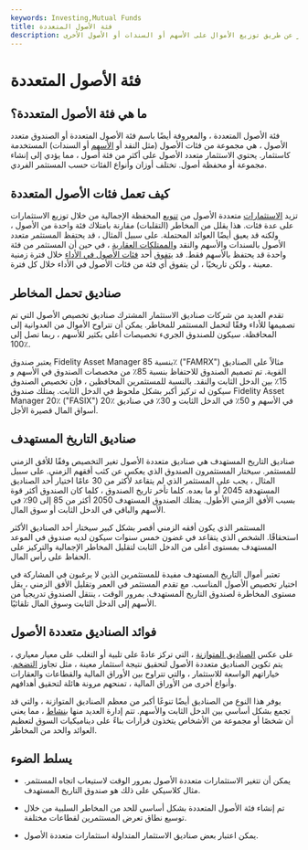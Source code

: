 ```yaml
---
keywords: Investing,Mutual Funds
title: فئة الأصول المتعددة
description: يقلل الاستثمار متعدد الأصول من المخاطر عن طريق توزيع الأموال على الأسهم أو السندات أو الأصول الأخرى.
---
```


# فئة الأصول المتعددة
## ما هي فئة الأصول المتعددة؟

فئة الأصول المتعددة ، والمعروفة أيضًا باسم فئة الأصول المتعددة أو الصندوق متعدد الأصول ، هي مجموعة من فئات الأصول (مثل النقد أو [الأسهم](/equity) أو السندات) المستخدمة كاستثمار. يحتوي الاستثمار متعدد الأصول على أكثر من فئة أصول ، مما يؤدي إلى إنشاء مجموعة أو محفظة أصول. تختلف أوزان وأنواع الفئات حسب المستثمر الفردي.

## كيف تعمل فئات الأصول المتعددة

تزيد [الاستثمارات](/investment) متعددة الأصول من [تنويع](/diversification) المحفظة الإجمالية من خلال توزيع الاستثمارات على عدة فئات. هذا يقلل من المخاطر (التقلبات) مقارنة بامتلاك فئة واحدة من الأصول ، ولكنه قد يعيق أيضًا العوائد المحتملة. على سبيل المثال ، قد يحتفظ المستثمر متعدد الأصول بالسندات والأسهم والنقد [والممتلكات العقارية](/real-property) ، في حين أن المستثمر من فئة واحدة قد يحتفظ بالأسهم فقط. قد [يتفوق](/outperform) أحد [فئات الأصول في الأداء](/assetclasses) خلال فترة زمنية معينة ، ولكن تاريخيًا ، لن يتفوق أي فئة من فئات الأصول في الأداء خلال كل فترة.

## صناديق تحمل المخاطر

تقدم العديد من شركات صناديق الاستثمار المشترك صناديق تخصيص الأصول التي تم تصميمها للأداء وفقًا لتحمل المستثمر للمخاطر. يمكن أن تتراوح الأموال من العدوانية إلى المحافظة. سيكون للصندوق الجريء تخصيصات أعلى بكثير للأسهم ، ربما تصل إلى 100٪.

يعتبر صندوق Fidelity Asset Manager بنسبة 85٪ ("FAMRX") مثالاً على الصناديق القوية. تم تصميم الصندوق للاحتفاظ بنسبة 85٪ من مخصصات الصندوق في الأسهم و 15٪ بين الدخل الثابت والنقد. بالنسبة للمستثمرين المحافظين ، فإن تخصيص الصندوق سيكون له تركيز أكبر بشكل ملحوظ في الدخل الثابت. يمتلك صندوق Fidelity Asset Manager 20٪ ("FASIX") 20٪ في الأسهم و 50٪ في الدخل الثابت و 30٪ في صناديق أسواق المال قصيرة الأجل.

## صناديق التاريخ المستهدف

صناديق التاريخ المستهدف هي صناديق متعددة الأصول تغير التخصيص وفقًا للأفق الزمني للمستثمر. سيختار المستثمرون الصندوق الذي يعكس عن كثب أفقهم الزمني. على سبيل المثال ، يجب على المستثمر الذي لم يتقاعد لأكثر من 30 عامًا اختيار أحد الصناديق المستهدفة 2045 أو ما بعده. كلما تأخر تاريخ الصندوق ، كلما كان الصندوق أكثر قوة بسبب الأفق الزمني الأطول. يمتلك الصندوق المستهدف 2050 أكثر من 85 إلى 90٪ في الأسهم والباقي في الدخل الثابت أو سوق المال.

المستثمر الذي يكون أفقه الزمني أقصر بشكل كبير سيختار أحد الصناديق الأكثر استحقاقًا. الشخص الذي يتقاعد في غضون خمس سنوات سيكون لديه صندوق في الموعد المستهدف بمستوى أعلى من الدخل الثابت لتقليل المخاطر الإجمالية والتركيز على الحفاظ على رأس المال.

تعتبر أموال التاريخ المستهدف مفيدة للمستثمرين الذين لا يرغبون في المشاركة في اختيار تخصيص الأصول المناسب. مع تقدم المستثمر في العمر وتقليل الأفق الزمني ، يقل مستوى المخاطرة لصندوق التاريخ المستهدف. بمرور الوقت ، ينتقل الصندوق تدريجياً من الأسهم إلى الدخل الثابت وسوق المال تلقائيًا.

## فوائد الصناديق متعددة الأصول

على عكس [الصناديق المتوازنة](/balancedfund) ، التي تركز عادةً على تلبية أو التغلب على معيار معياري ، يتم تكوين الصناديق متعددة الأصول لتحقيق نتيجة استثمار معينة ، مثل تجاوز [التضخم](/inflation). خياراتهم الواسعة للاستثمار ، والتي تتراوح بين الأوراق المالية والقطاعات والعقارات وأنواع أخرى من الأوراق المالية ، تمنحهم مرونة هائلة لتحقيق أهدافهم.

يوفر هذا النوع من الصناديق أيضًا تنوعًا أكبر من معظم الصناديق المتوازنة ، والتي قد تجمع بشكل أساسي بين الدخل الثابت والأسهم. تتم إدارة العديد منها [بنشاط](/activemanagement) ، مما يعني أن شخصًا أو مجموعة من الأشخاص يتخذون قرارات بناءً على ديناميكيات السوق لتعظيم العوائد والحد من المخاطر.

## يسلط الضوء

- يمكن أن تتغير الاستثمارات متعددة الأصول بمرور الوقت لاستيعاب اتجاه المستثمر. مثال كلاسيكي على ذلك هو صندوق التاريخ المستهدف.

- تم إنشاء فئة الأصول المتعددة بشكل أساسي للحد من المخاطر السلبية من خلال توسيع نطاق تعرض المستثمرين لقطاعات مختلفة.

- يمكن اعتبار بعض صناديق الاستثمار المتداولة استثمارات متعددة الأصول.

